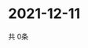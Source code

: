 # 2021-12-11
  共 0条

  <!-- BEGIN -->
  <!-- 最后更新时间Sat Dec 11 2021 04:05:03 GMT+0000 (Coordinated Universal Time) -->
  
  <!-- END -->
  
  
